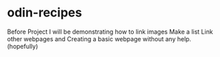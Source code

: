 # odin-recipes
Before Project
I will be demonstrating how to link images
Make a list
Link other webpages
and Creating a basic webpage without any help. (hopefully)